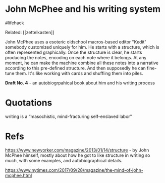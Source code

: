 # John McPhee and his writing system

#lifehack

Related: [[zettelkasten]]

John McPhee uses a esoteric oldschool macros-based editor "Kedit" somebody customized uniquely for him. He starts with a structure, which is often represented graphically. Once the structure is clear, he starts producing the notes, encoding on each note where it belongs. At any moment, he can make the machine combine all these notes into a narrative according to this pre-defined structure. And then supposedly he can fine-tune them. It's like working with cards and shuffling them into piles.

**Draft No. 4** - an autobiogrpahical book about him and his writing process

# Quotations

 writing is a “masochistic, mind-fracturing self-enslaved labor"

# Refs

https://www.newyorker.com/magazine/2013/01/14/structure - by John McPhee himself, mostly about how he got to like structure in writing so much, with some examples, and autobiographical details.

https://www.nytimes.com/2017/09/28/magazine/the-mind-of-john-mcphee.html